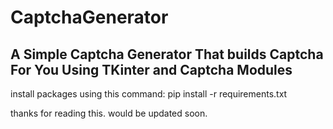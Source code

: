 # CaptchaGenerator
## A Simple Captcha Generator That builds Captcha For You Using TKinter and Captcha Modules
install packages using this command: pip install -r requirements.txt

thanks for reading this. would be updated soon.
